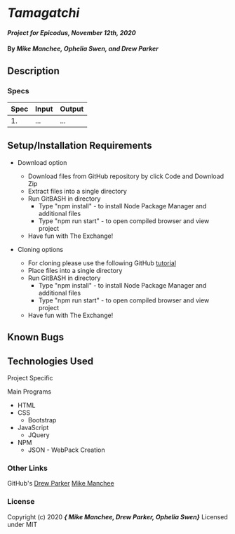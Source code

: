 # _Tamagatchi_

#### _Project for Epicodus, November 12th, 2020_

#### By _**Mike Manchee, Ophelia Swen, and Drew Parker**_

## Description


<!-- Brainstorming
linked at './src/assets/docs/DnD Project.pdf'
 -->
### Specs
| Spec | Input | Output |
| :-------------     | :------------- | :------------- |
|  1.  | ... | ... |


## Setup/Installation Requirements

* Download option
  * Download files from GitHub repository by click Code and Download Zip
  * Extract files into a single directory 
  * Run GitBASH in directory
    * Type "npm install" - to install Node Package Manager and additional files
    * Type "npm run start" - to open compiled browser and view project
  * Have fun with The Exchange!

* Cloning options
  * For cloning please use the following GitHub [tutorial](https://docs.github.com/en/enterprise/2.16/user/github/creating-cloning-and-archiving-repositories/cloning-a-repository)
  * Place files into a single directory 
  * Run GitBASH in directory
    * Type "npm install" - to install Node Package Manager and additional files
    * Type "npm run start" - to open compiled browser and view project
  * Have fun with The Exchange!

## Known Bugs


## Technologies Used

Project Specific

Main Programs
* HTML
* CSS
  * Bootstrap
* JavaScript
  * JQuery
* NPM 
  * JSON - WebPack Creation


### Other Links
GitHub's
[Drew Parker](https://github.com/drewjparker91)
[Mike Manchee](https://github.com/mmanchee)


### License

Copyright (c) 2020 **_{ Mike Manchee, Drew Parker, Ophelia Swen}_**
Licensed under MIT